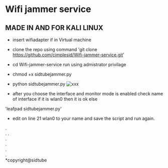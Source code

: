 # Wifi jammer service
## MADE IN AND FOR KALI LINUX

* insert wifiadapter if in Virtual machine
* clone the repo using command 'git clone https://github.com/cimplesid/Wifi-jammer-service.git'
* cd Wifi-jammer-service
run using admistrator privilage
* chmod +x sidtubejammer.py
* python sidtubejammer.py
![xxx](https://user-images.githubusercontent.com/29953052/39392114-aac91e78-4acf-11e8-9e55-c279e6d97ea0.JPG)

* after you choose the interface and monitor mode is enabled check name of interface if it is wlan0 then it is ok else  

'leafpad sidtubejammer.py'
* edit on line 21 wlan0 to your name and save the script and run again.
  
.  
. 
.  
.  
.  
.  
.  
*copyright@sidtube
